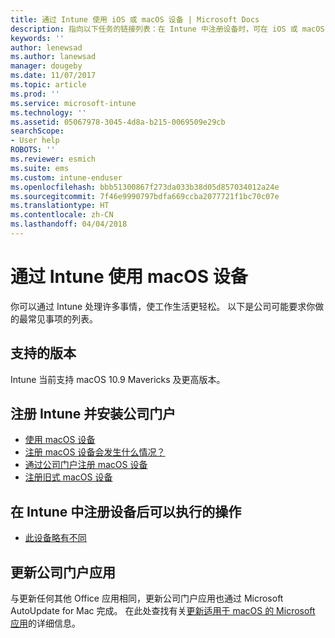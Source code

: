 ```yaml
---
title: 通过 Intune 使用 iOS 或 macOS 设备 | Microsoft Docs
description: 指向以下任务的链接列表：在 Intune 中注册设备时，可在 iOS 或 macOS 移动设备上执行的任务
keywords: ''
author: lenewsad
ms.author: lanewsad
manager: dougeby
ms.date: 11/07/2017
ms.topic: article
ms.prod: ''
ms.service: microsoft-intune
ms.technology: ''
ms.assetid: 05067978-3045-4d8a-b215-0069509e29cb
searchScope:
- User help
ROBOTS: ''
ms.reviewer: esmich
ms.suite: ems
ms.custom: intune-enduser
ms.openlocfilehash: bbb51300867f273da033b38d05d857034012a24e
ms.sourcegitcommit: 7f46e9990797bdfa669ccba2077721f1bc70c07e
ms.translationtype: HT
ms.contentlocale: zh-CN
ms.lasthandoff: 04/04/2018
---
```

# <a name="using-your-macos-device-with-intune"></a>通过 Intune 使用 macOS 设备

你可以通过 Intune 处理许多事情，使工作生活更轻松。 以下是公司可能要求你做的最常见事项的列表。

## <a name="supported-versions"></a>支持的版本

Intune 当前支持 macOS 10.9 Mavericks 及更高版本。

## <a name="enrolling-into-intune-and-installing-the-company-portal"></a>注册 Intune 并安装公司门户

- [使用 macOS 设备](using-your-macos-device-with-intune.md)
- [注册 macOS 设备会发生什么情况？](what-happens-if-you-install-the-company-portal-app-and-enroll-your-device-in-intune-macos.md)
- [通过公司门户注册 macOS 设备](enroll-your-device-in-intune-macos-cp.md)
- [注册旧式 macOS 设备](enroll-your-device-in-intune-macos-legacy.md)


## <a name="things-you-can-do-when-your-device-is-enrolled-in-intune"></a>在 Intune 中注册设备后可以执行的操作

- [此设备略有不同](device-little-different-jamf.md)

## <a name="updating-the-company-portal-app"></a>更新公司门户应用

与更新任何其他 Office 应用相同，更新公司门户应用也通过 Microsoft AutoUpdate for Mac 完成。 在此处查找有关[更新适用于 macOS 的 Microsoft 应用](https://support.office.com/article/Check-for-Office-for-Mac-updates-automatically-bfd1e497-c24d-4754-92ab-910a4074d7c1)的详细信息。
